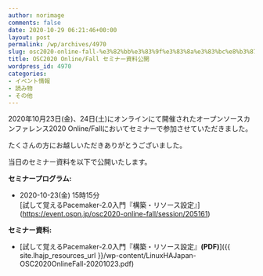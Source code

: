 ```yaml
---
author: norimage
comments: false
date: 2020-10-29 06:21:46+00:00
layout: post
permalink: /wp/archives/4970
slug: osc2020-online-fall-%e3%82%bb%e3%83%9f%e3%83%8a%e3%83%bc%e8%b3%87%e6%96%99%e5%85%ac%e9%96%8b
title: OSC2020 Online/Fall セミナー資料公開
wordpress_id: 4970
categories:
- イベント情報
- 読み物
- その他
---
```





2020年10月23日(金)、24日(土)にオンラインにて開催されたオープンソースカンファレンス2020 Online/Fallにおいてセミナーで参加させていただきました。  
  
たくさんの方にお越しいただきありがとうございました。  
  
当日のセミナー資料を以下で公開いたします。







**セミナープログラム:**







  * 2020-10-23(金) 15時15分  
[試して覚えるPacemaker-2.0入門『構築・リソース設定』**[](https://www.ospn.jp/osc2020-osaka/modules/eguide/event.php?eid=16)**](https://event.ospn.jp/osc2020-online-fall/session/205161)






**セミナー資料:**







  * [試して覚えるPacemaker-2.0入門『構築・リソース設定』**(PDF)**]({{ site.lhajp_resources_url }}/wp-content/LinuxHAJapan-OSC2020OnlineFall-20201023.pdf)








